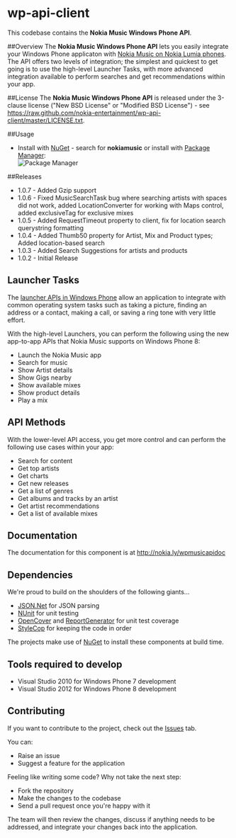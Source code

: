 # wp-api-client

This codebase contains the **Nokia Music Windows Phone API**.

##Overview
The **Nokia Music Windows Phone API** lets you easily integrate your Windows Phone applicaton with [Nokia Music on Nokia Lumia phones](http://www.nokia.com/global/apps/nokia/music/). The API offers two levels of integration; the simplest and quickest to get going is to use the high-level Launcher Tasks, with more advanced integration available to perform searches and get recommendations within your app.

##License
The **Nokia Music Windows Phone API** is released under the 3-clause license ("New BSD License" or "Modified BSD License") - see <https://raw.github.com/nokia-entertainment/wp-api-client/master/LICENSE.txt>.

##Usage

 - Install with [NuGet](http://nuget.org) - search for **nokiamusic** or install with [Package Manager](http://docs.nuget.org/docs/start-here/using-the-package-manager-console): <br/>
 ![Package Manager](http://api.ent.nokia.com/assets/nuget.png)
 
##Releases

- 1.0.7 - Added Gzip support
- 1.0.6 - Fixed MusicSearchTask bug where searching artists with spaces did not work, added LocationConverter for working with Maps control, added exclusiveTag for exclusive mixes
- 1.0.5 - Added RequestTimeout property to client, fix for location search querystring formatting
- 1.0.4 - Added Thumb50 property for Artist, Mix and Product types; Added location-based search
- 1.0.3 - Added Search Suggestions for artists and products
- 1.0.2 - Initial Release


## Launcher Tasks
The [launcher APIs in Windows Phone](http://msdn.microsoft.com/en-us/library/windowsphone/develop/ff769550.aspx) allow an application to integrate with common operating system tasks such as taking a picture, finding an address or a contact, making a call, or saving a ring tone with very little effort. 

With the high-level Launchers, you can perform the following using the new app-to-app APIs that Nokia Music supports on Windows Phone 8:

- Launch the Nokia Music app
- Search for music
- Show Artist details
- Show Gigs nearby
- Show available mixes
- Show product details
- Play a mix 
 
## API Methods
With the lower-level API access, you get more control and can perform the following use cases within your app:

- Search for content
- Get top artists
- Get charts
- Get new releases
- Get a list of genres
- Get albums and tracks by an artist
- Get artist recommendations
- Get a list of available mixes

## Documentation
The documentation for this component is at <http://nokia.ly/wpmusicapidoc>

## Dependencies

We're proud to build on the shoulders of the following giants...

 - [JSON.Net](http://json.codeplex.com) for JSON parsing
 - [NUnit](http://nunit.org) for unit testing
 - [OpenCover](https://github.com/sawilde/opencover/) and [ReportGenerator](http://reportgenerator.codeplex.com) for unit test coverage
 - [StyleCop](http://stylecop.codeplex.com) for keeping the code in order
 
The projects make use of [NuGet](http://nuget.org) to install these components at build time.
 
## Tools required to develop

 - Visual Studio 2010 for Windows Phone 7 development
 - Visual Studio 2012 for Windows Phone 8 development

## Contributing

If you want to contribute to the project, check out the [Issues](https://github.com/nokia-entertainment/wp-api-client/issues) tab.

You can:

 - Raise an issue
 - Suggest a feature for the application

Feeling like writing some code? Why not take the next step:

 - Fork the repository
 - Make the changes to the codebase
 - Send a pull request once you're happy with it

The team will then review the changes, discuss if anything needs to be addressed, and integrate your changes back into the application.

